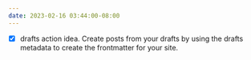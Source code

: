 ```yaml
---
date: 2023-02-16 03:44:00-08:00
---
```


- [x] drafts action idea. Create posts from your drafts by using the drafts metadata to create the frontmatter for your site.
